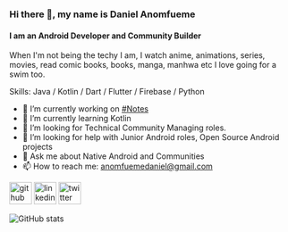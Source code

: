 ### Hi there 👋, my name is Daniel Anomfueme
#### I am an Android Developer and Community Builder

When I'm not being the techy I am, I watch anime, animations, series, movies, read comic books, books, manga, manhwa etc 
I love going for a swim too.

Skills: Java / Kotlin / Dart / Flutter / Firebase / Python

- 🔭 I’m currently working on [#Notes](https://github.com/LifeofDan-EL/Notes)
- 🌱 I’m currently learning Kotlin 
- 👯 I’m looking for Technical Community Managing roles.
- 🤔 I’m looking for help with Junior Android roles, Open Source Android projects
- 💬 Ask me about Native Android and Communities
- 📫 How to reach me: anomfuemedaniel@gmail.com 


[<img src='https://cdn.jsdelivr.net/npm/simple-icons@3.0.1/icons/github.svg' alt='github' height='40'>](https://github.com/@LifeofDan-EL)  [<img src='https://cdn.jsdelivr.net/npm/simple-icons@3.0.1/icons/linkedin.svg' alt='linkedin' height='40'>](https://www.linkedin.com/in/daniel-anomfueme-52591b162/)  [<img src='https://cdn.jsdelivr.net/npm/simple-icons@3.0.1/icons/twitter.svg' alt='twitter' height='40'>](https://twitter.com/LifeofDan_el)  

![GitHub stats](https://github-readme-stats.vercel.app/api?username=LifeofDan-EL&show_icons=true)  


